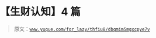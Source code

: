 # 【生财认知】4 篇

> 原文：[`www.yuque.com/for_lazy/thfiu8/dbqmim5mgxcpye7v`](https://www.yuque.com/for_lazy/thfiu8/dbqmim5mgxcpye7v)

